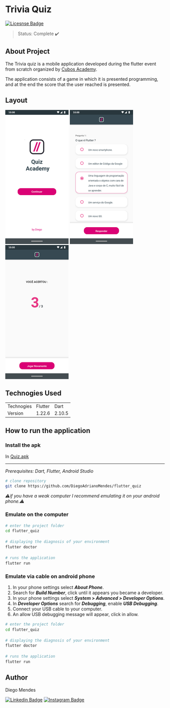 # Trivia Quiz
[![Licesnse Badge](https://img.shields.io/badge/license-MIT-green)](https://github.com/DiegoAdrianoMendes/flutter_quiz/blob/main/LICENSE)

> Status: Complete ✔️

## About Project

The Trivia quiz is a mobile application developed during the flutter event from scratch organized by [Cubos Academy](https://cubos.academy/).

The application consists of a game in which it is presented programming, and at the end the score that the user reached is presented.

## Layout
![Mobile 1](https://github.com/DiegoAdrianoMendes/flutter_quiz/blob/main/screenshot/Screenshot_home.png)
![Mobile 2](https://github.com/DiegoAdrianoMendes/flutter_quiz/blob/main/screenshot/Screenshort_Question.png)
![Mobile 3](https://github.com/DiegoAdrianoMendes/flutter_quiz/blob/main/screenshot/Screenshort_Hits.png)

## Technogies Used
<table>
    <tr>
        <td>Technogies</td>
        <td>Flutter</td>
        <td>Dart</td>
    </tr>
    <tr>
        <td>Version</td>
        <td>1.22.6</td>
        <td>2.10.5</td>
    </tr>
</table>

How to run the application
---
### Install the apk
In [Quiz.apk](https://github.com/DiegoAdrianoMendes/flutter_quiz/tree/main/dist)


---

*Prerequisites: Dart, Flutter, Android Studio*

```bash
# clone repository
git clone https://github.com/DiegoAdrianoMendes/flutter_quiz
```
*⚠️if you have a weak computer I recommend emulating it on your android phone.⚠️*

### Emulate on the computer
```bash
# enter the project folder
cd flutter_quiz

# displaying the diagnosis of your environment
flutter doctor

# runs the application
flutter run 
```

### Emulate via cable on android phone
1. In your phone settings select __*About Phone*__.
2. Search for __*Build Number*__, click until it appears you became a developer.
3. In your phone settings select __*System > Advanced > Developer Options*__.
4. In __*Developer Options*__ search for __*Debugging*__, enable __*USB Debugging*__.
5. Connect your USB cable to your computer.
6. An allow USB debugging message will appear, click in allow.
```bash
# enter the project folder
cd flutter_quiz

# displaying the diagnosis of your environment
flutter doctor

# runs the application
flutter run 
```

Author
---
Diego Mendes

[![Linkedin Badge](https://img.shields.io/badge/-LinkedIn-blue?style=flat-square&logo=Linkedin&logoColor=white&style=flat&link=https://www.linkedin.com/in/diego-mendes-dev/)](https://www.linkedin.com/in/diego-mendes-dev/)
[![Instagram Badge](https://img.shields.io/badge/-Instagram-blueviolet?style=flat-square&logo=Instagram&logoColor=white&link&style=flat&link=https://www.instagram.com/diegomendes920/)](https://www.instagram.com/diegomendes920/)
